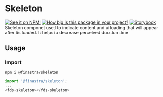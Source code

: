 # Skeleton

[![See it on NPM!](https://img.shields.io/npm/v/@finastra/skeleton?style=for-the-badge)](https://www.npmjs.com/package/@finastra/skeleton)
[![How big is this package in your project?](https://img.shields.io/bundlephobia/minzip/@finastra/skeleton?style=for-the-badge)](https://bundlephobia.com/result?p=@finastra/skeleton')
[![Storybook](https://shields.io/badge/-Play%20with%20this%20web%20component-2a0481?logo=storybook&style=for-the-badge)](https://finastra.github.io/finastra-design-system/?path=/story/components-skeleton--default)
Skeleton componet used to indicate content and ui loading that will appear after its loaded. It helps to decrease perceived duration time

## Usage

### Import

```
npm i @finastra/skeleton
```

```ts
import '@finastra/skeleton';
...
<fds-skeleton></fds-skeleton>
```
